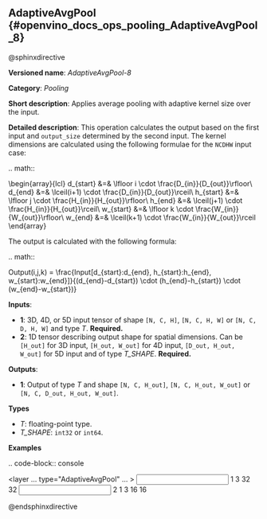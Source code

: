 ## AdaptiveAvgPool {#openvino_docs_ops_pooling_AdaptiveAvgPool_8}

@sphinxdirective

**Versioned name**: *AdaptiveAvgPool-8*

**Category**: *Pooling*

**Short description**: Applies average pooling with adaptive kernel size over the input.

**Detailed description**: This operation calculates the output based on the first input and ``output_size`` determined by the second input.
The kernel dimensions are calculated using the following formulae for the ``NCDHW`` input case:

.. math::
   
   \begin{array}{lcl}
   d_{start} &=& \lfloor i \cdot \frac{D_{in}}{D_{out}}\rfloor\\
   d_{end}   &=& \lceil(i+1) \cdot \frac{D_{in}}{D_{out}}\rceil\\
   h_{start} &=& \lfloor j \cdot \frac{H_{in}}{H_{out}}\rfloor\\
   h_{end}   &=& \lceil(j+1) \cdot \frac{H_{in}}{H_{out}}\rceil\\
   w_{start} &=& \lfloor k \cdot \frac{W_{in}}{W_{out}}\rfloor\\
   w_{end}   &=& \lceil(k+1) \cdot \frac{W_{in}}{W_{out}}\rceil
   \end{array}

The output is calculated with the following formula:

.. math::
   
   Output(i,j,k) = \frac{Input[d_{start}:d_{end}, h_{start}:h_{end}, w_{start}:w_{end}]}{(d_{end}-d_{start}) \cdot (h_{end}-h_{start}) \cdot (w_{end}-w_{start})}

**Inputs**:

  * **1**: 3D, 4D, or 5D input tensor of shape ``[N, C, H]``, ``[N, C, H, W]`` or ``[N, C, D, H, W]`` and type *T*. **Required.**
  * **2**: 1D tensor describing output shape for spatial dimensions. Can be ``[H_out]`` for 3D input, ``[H_out, W_out]`` for 4D input, ``[D_out, H_out, W_out]`` for 5D input and of type *T_SHAPE*. **Required.**

**Outputs**:

  * **1**: Output of type *T* and shape ``[N, C, H_out]``, ``[N, C, H_out, W_out]`` or ``[N, C, D_out, H_out, W_out]``.

**Types**

  * *T*: floating-point type.
  * *T_SHAPE*: ``int32`` or ``int64``.

**Examples**

.. code-block:: console
   
   <layer ... type="AdaptiveAvgPool" ... >
       <data output_type="i64"/>
       <input>
           <port id="0">
               <dim>1</dim>
               <dim>3</dim>
               <dim>32</dim>
               <dim>32</dim>
           </port>
       </input>
       <input>
           <port id="1">
               <dim>2</dim>
           </port>
       </input>
       <output>
           <port id="2">
               <dim>1</dim>
               <dim>3</dim>
               <dim>16</dim>
               <dim>16</dim>
           </port>
       </output>
   </layer>

@endsphinxdirective


